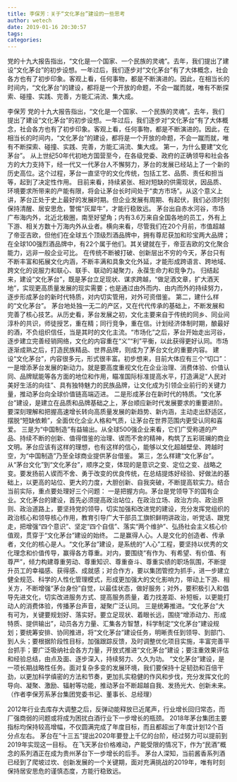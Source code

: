 ```yaml
---
title: 李保芳：关于“文化茅台”建设的一些思考
author: wetech
date: 2019-01-16 20:30:57
tags: 
categories: 
---
```

党的十九大报告指出，“文化是一个国家、一个民族的灵魂”。去年，我们提出了建设“文化茅台”的初步设想。一年过后，我们逐步对“文化茅台”有了大体概念，社会各方也有了初步印象。客观上看，任何事物，都是不断演进的。因此，在相当长的时间内，“文化茅台”的建设，都将是一个开放的命题，不会一蹴而就，唯有不断探索、碰撞、实践、完善，方能汇涓流、集大成。
<!-- more -->
李保芳
党的十九大报告指出，“文化是一个国家、一个民族的灵魂”。去年，我们提出了建设“文化茅台”的初步设想。一年过后，我们逐步对“文化茅台”有了大体概念，社会各方也有了初步印象。客观上看，任何事物，都是不断演进的。因此，在相当长的时间内，“文化茅台”的建设，都将是一个开放的命题，不会一蹴而就，唯有不断探索、碰撞、实践、完善，方能汇涓流、集大成。
第一，为什么要建“文化茅台”。
从上世纪50年代初地方国营至今，在各级党委、政府的正确领导和社会各方的大力支持下，经一代又一代茅台人不懈努力，茅台的发展已经站上了一个新的历史高位。这个过程，茅台一直坚守的文化传统，包括工艺、品质、责任和担当等，起到了决定性作用。
目前来看，持续紧张、相对短缺的供需现状，因品质、环境要求所带来的产能有限，将会让茅台长时间处于“卖方市场”。从这个意义上讲，茅台正处于史上最好的发展时期。但企业发展有周期、有起伏，我们必须时刻保持清醒、居安思危，警惕“灰犀牛”，才能行稳致远。
茅台出自赤水河谷，市场广布海内外，北近北极圈，南至好望角；内有3.6万来自全国各地的员工，外有上下游、相关方数十万海内外从业者。横向来看，尽管我们在20个月前，市值超越了帝亚吉欧，但他们在全球五个顶级烈酒品牌中，拥有尊尼获加和珍宝两大品牌；在全球100强烈酒品牌中，有22个属于他们。其关键就在于，帝亚吉欧的文化聚合能力，远非一般企业可比。
在传统不断被打破、创新层出不穷的今天，茅台只有不断丰富和拓展文化内涵，不断丰满和具象文化外延，才能形成跨语言、跨地域、跨文化的说服力和联心、联手、联动的凝聚力，永葆生命力和竞争力。
归结起来，建设“文化茅台”，既是茅台立足现状、谋求跨越，“做足酒文章，扩大酒天地”，实现更高质量发展的现实需要；也是通过由外而内、由内而外的持续努力，逐步形成茅台的新时代特质，对内切实管用，对外可资借鉴。
第二，建什么样的“文化茅台”。
茅台地处独一无二的产区，又在代代传承的基础上，不断发展和完善了核心技艺。从历史看，茅台发展之初，文化主要来自于传统的同乡、同业间淳朴的共识，师徒授艺，重在精；同行竞争，重在信。计划经济体制时期，酿最好的酒，不负组织信任，当是其时的文化主流。“市场化”之后，茅台开始走出河谷，逐步建立完善经销网络，文化的内容重在“义”“利”平衡，以此获得更好认同。市场逐渐成熟之后，打造民族精品、世界品牌，则成为了茅台文化的重要内容。
建设“文化茅台”，内容很多元，形式很丰富。初步想来，目前大体应有三个“切口”：
一是增添茅台发展的新动力。就是要高度重视文化在企业治理、消费体验、价值认同、品牌赋能等各方面的地位和作用，瞄准国际标准提高水平，打造满足“人民对美好生活的向往”、具有独特魅力的民族品牌，让文化成为引领企业前行的关键力量，推动茅台向全球价值链高端迈进。
二是形成茅台在新时代的特质。“文化茅台”建设，是建立在品质和品牌基础之上，茅台顺应新时代发展要求的重要进阶。要深刻理解和把握高速增长转向高质量发展的新趋势、新内涵，主动走出舒适区，摆脱“短缺依赖”，全面优化企业人格和气质，让茅台在世界范围内更受认同和喜爱。
三是为“中国制造”有益输出。从全球500强企业来看，它们广受称道的产品、持续不断的创新、值得借鉴的治理、锲而不舍的精神，构筑了五彩斑斓的商业文明。茅台应该有这样的理想，也有这样的信心，能够以文化超越壁垒、跨越时空，为“中国制造”乃至全球商业提供茅台借鉴。
第三，怎么样建“文化茅台”。
从“茅台文化”到“文化茅台”，顺序之变，体现的是意识之变、定位之变、战略之变。要发扬前人锲而不舍、勇于改变的优良传统，在总结提炼好经验、好做法的基础上，以更高的站位、更大的力度，大胆创新、自我突破，不断提高软实力。结合当前实际，重点要处理好三个问题：
一是把握方向。茅台是党领导下的国有企业。文化茅台的建设，首先必须提高政治站位，在政治立场、政治方向、政治原则、政治道路上，要坚持党的领导，切实加强和改进党的建设，充分发挥党组织的政治核心和领导核心作用，教育引导广大干部员工旗帜鲜明讲政治，听党话、跟党走，把增强“四个意识”、坚定“四个自信”、落实“两个维护”、弘扬社会主义核心价值观，贯穿于“文化茅台”建设的始终。
二是赢得人心。人是文化的创造者、传承者，文化的核心是人。“文化茅台”建设，是系统的“人心”工程，要坚持以优秀的文化理念和价值传导，赢得各方尊重。对内，要围绕“有作为、有希望、有价值、有尊严”，倾力构建尊重劳动、尊重知识、尊重奋斗、尊重实绩的职场氛围，不断提升员工的幸福感、获得感、成就感；对合作方，要以集团管控为抓手，进一步建立健全规范、科学的人性化管理模式，形成更加强大的文化影响力，带动上下游、相关方，不断增强“茅台身份”自觉，以最佳状态，做好服务；对外，要积极引入和倡导先进文化，切实改进服务方式、提高服务质量，着力找差距、补短板，以更能打动人的消费体验，传播茅台声音，凝聚广泛认同。
三是统筹推进。“文化茅台”大有可为，关键要规划好、落实好。要立足现状、着眼长远，围绕“增添动力、形成特质、提供输出”，动员各方力量、汇集各方智慧，科学制定“文化茅台”建设规划；要统筹安排、协同推进，将“文化茅台”建设任务，明晰责任到领导、到部门、到人头；要根据阶段性目标，加强跟踪反馈，及时调整优化项目实施，丰富完善平台抓手；要广泛吸纳社会各方力量，开放式推进“文化茅台”建设；要注重效果评估和经验总结，由点及面、逐步深入，持续努力、久久为功。
“文化茅台”建设，是一项长期战略性任务。面对复杂多变的发展环境，我们要保持十足韧劲和百倍干劲，以更加科学缜密的方法和节奏，更加扎实稳健的作风和步伐，充分发挥文化的导向、凝聚、激励、辐射等功能，推动茅台不断超越自我、发扬光大、创新未来。
（作者李保芳系茅台集团党委书记、董事长、总经理）
 
 
2012年行业去库存大调整之后，反弹动能释放已近尾声，行业增长回归常态，而厂强商弱的问题或将成为困扰白酒行业下一步增长的瓶颈。
2018年茅台集团主要指标均保持较高增幅，不仅圆满完成了年度目标，而且都超出了年度计划12个百分点左右。
茅台在“十三五”提出2020年要登上千亿的台阶，经过努力可以提前到2019年实现这一目标。
在飞天茅台价格难动，产能受限的情况下，作为“民酒”概念的系列酒正在成为贵州茅台下一步增长的后手。
茅台人深知，当前酱香系列酒已经到了爬坡过坎、创新发展的一个关键期，面对充满挑战的2019年，唯有时刻保持居安思危的谨慎态度，方能行稳致远。
